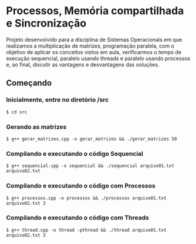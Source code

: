 # Processos, Memória compartilhada e Sincronização

Projeto desenvolvido para a disciplina de Sistemas Operacionais em que realizamos a multiplicação de matrizes, programação paralela, com o objetivo de aplicar os conceitos vistos em aula, verificarmos o tempo de execução sequencial, paralelo usando threads e paralelo usando processos e, ao final, discutir as vantagens e desvantagens das soluções.

## Começando

### Inicialmente, entre no diretório /src
```shell
$ cd src
```

### Gerando as matrizes
```shell
$ g++ gerar_matrizes.cpp -o gerar_matrizes && ./gerar_matrizes 50
```

### Compilando e executando o código Sequencial
```shell
$ g++ sequencial.cpp -o sequencial && ./sequencial arquivo01.txt arquivo02.txt
```

### Compilando e executando o código com Processos
```shell
$ g++ processos.cpp -o processos && ./processos arquivo01.txt arquivo02.txt 3
```

### Compilando e executando o código com Threads
```shell
$ g++ thread.cpp -o thread -pthread && ./thread arquivo01.txt arquivo02.txt 3
```
